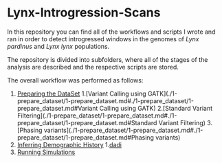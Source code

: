 # Lynx-Introgression-Scans

In this repository you can find all of the workflows and scripts I wrote and ran in order to detect introgressed windows in the genomes of *Lynx pardinus* and *Lynx lynx* populations.

The repository is divided into subfolders, where all of the stages of the analysis are described and the respective scripts are stored.

The overall workflow was performed as follows:

1. [Preparing the DataSet](./1-prepare_dataset/1-prepare_dataset.md)
  1.[Variant Calling using GATK](./1-prepare_dataset/1-prepare_dataset.md#./1-prepare_dataset/1-prepare_dataset.md#Variant Calling using GATK)
  2.[Standard Variant Filtering](./1-prepare_dataset/1-prepare_dataset.md#./1-prepare_dataset/1-prepare_dataset.md#Standard Variant Filtering)
  3.[Phasing variants](./1-prepare_dataset/1-prepare_dataset.md#./1-prepare_dataset/1-prepare_dataset.md#Phasing variants)
2. [Inferring Demographic History](./2-infer_demographic_history/2-infer_demographic_history.md)
  1.[dadi](./2-infer_demographic_history/dadi/dadi.md)
3. [Running Simulations](./3-simulations/3-simulations.md)
